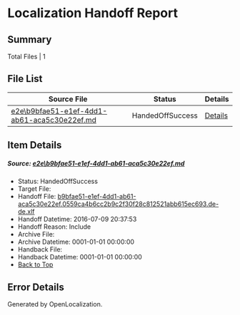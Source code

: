 # <a name='report-top'></a> Localization Handoff Report

## Summary
 Total Files | 1

## File List
 Source File | Status | Details 
 ----------- | ------ | ------- 
 [e2e\b9bfae51-e1ef-4dd1-ab61-aca5c30e22ef.md](https://github.com/OpenLocalizationTestOrg/oltest/blob/5c7498a0a99fc07922568da97182323e31079058/e2e/b9bfae51-e1ef-4dd1-ab61-aca5c30e22ef.md) | HandedOffSuccess | [Details](#36f88a5cc9779fbe345fec266110f2da44940ffb1)

## Item Details
##### <a name='36f88a5cc9779fbe345fec266110f2da44940ffb1'></a> Source: [e2e\b9bfae51-e1ef-4dd1-ab61-aca5c30e22ef.md](https://github.com/OpenLocalizationTestOrg/oltest/blob/5c7498a0a99fc07922568da97182323e31079058/e2e/b9bfae51-e1ef-4dd1-ab61-aca5c30e22ef.md)
* Status: HandedOffSuccess
* Target File: 
* Handoff File: [b9bfae51-e1ef-4dd1-ab61-aca5c30e22ef.0559ca4b6cc2b9c2f30f28c812521abb615ec693.de-de.xlf](https://github.com/OpenLocalizationTestOrg/olhandoff-e2e/blob/2d02d4e09a3932614aa720fc5f2fa0047702ef73/ol-handoff/OpenLocalizationTestOrg/oltest-dede-fly/ci/ht/b9bfae51-e1ef-4dd1-ab61-aca5c30e22ef.0559ca4b6cc2b9c2f30f28c812521abb615ec693.de-de.xlf)
* Handoff Datetime: 2016-07-09 20:37:53
* Handoff Reason: Include
* Archive File: 
* Archive Datetime: 0001-01-01 00:00:00
* Handback File: 
* Handback Datetime: 0001-01-01 00:00:00
* [Back to Top](#report-top)


## Error Details

Generated by OpenLocalization.
